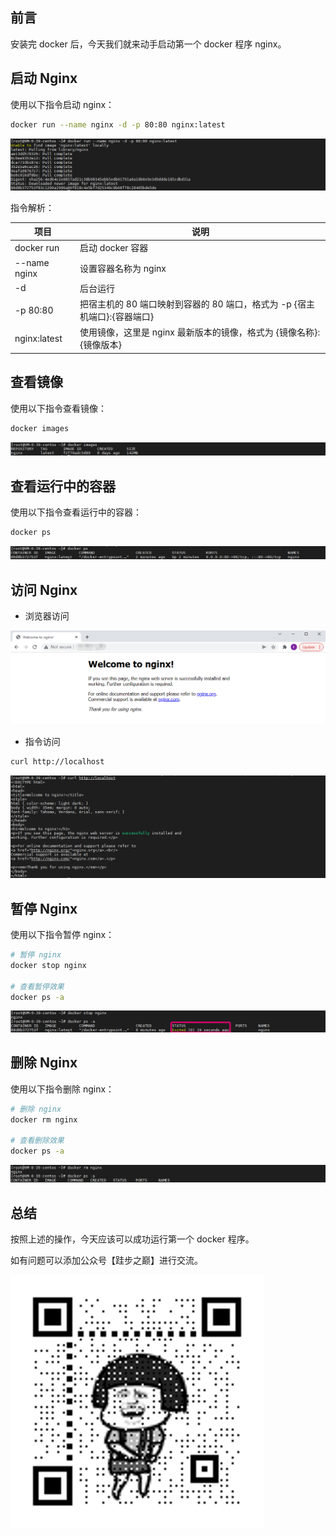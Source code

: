 ## 前言

安装完 docker 后，今天我们就来动手启动第一个 docker 程序 nginx。

## 启动 Nginx

使用以下指令启动 nginx：

``` bash
docker run --name nginx -d -p 80:80 nginx:latest
```

![启动 Nginx](images/run/1.png "启动 Nginx")

指令解析：

| 项目 | 说明 |
| ------- | ------- |
| docker run | 启动 docker 容器 |
| \-\-name nginx | 设置容器名称为 nginx |
| \-d | 后台运行 |
| \-p 80:80 | 把宿主机的 80 端口映射到容器的 80 端口，格式为 \-p {宿主机端口}:{容器端口} |
| nginx:latest | 使用镜像，这里是 nginx 最新版本的镜像，格式为 {镜像名称}:{镜像版本} |

## 查看镜像

使用以下指令查看镜像：

``` bash
docker images
```

![查看镜像](images/run/2.png "查看镜像")

## 查看运行中的容器

使用以下指令查看运行中的容器：

``` bash
docker ps
```

![查看运行中的容器](images/run/3.png "查看运行中的容器")

## 访问 Nginx

- 浏览器访问

![浏览器访问](images/run/4.png "浏览器访问")

- 指令访问

``` bash
curl http://localhost
```

![指令访问](images/run/5.png "指令访问")

## 暂停 Nginx

使用以下指令暂停 nginx：

``` bash
# 暂停 nginx
docker stop nginx

# 查看暂停效果
docker ps -a
```

![暂停 Nginx](images/run/6.png "暂停 Nginx")

## 删除 Nginx

使用以下指令删除 nginx：

``` bash
# 删除 nginx
docker rm nginx

# 查看删除效果
docker ps -a
```

![删除 Nginx](images/run/7.png "删除 Nginx")

## 总结

按照上述的操作，今天应该可以成功运行第一个 docker 程序。

如有问题可以添加公众号【跬步之巅】进行交流。

![跬步之巅](/images/qrcode.gif "跬步之巅")

